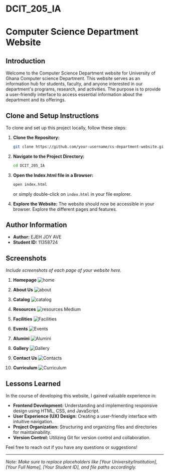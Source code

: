 # DCIT_205_IA
# Computer Science Department Website

## Introduction

Welcome to the Computer Science Department website for University of Ghana Computer science Department. This website serves as an information hub for students, faculty, and anyone interested in our department's programs, research, and activities. The purpose is to provide a user-friendly interface to access essential information about the department and its offerings.

## Clone and Setup Instructions

To clone and set up this project locally, follow these steps:

1. **Clone the Repository:**
    ```bash
    git clone https://github.com/your-username/cs-department-website.git](https://github.com/joyAj2/DCIT_205_IA
    ```

2. **Navigate to the Project Directory:**
    ```bash
    cd DCIT_205_IA
    ```

3. **Open the Index.html file in a Browser:**
    ```bash
    open index.html
    ```
    or simply double-click on `index.html` in your file explorer.

4. **Explore the Website:**
   The website should now be accessible in your browser. Explore the different pages and features.

## Author Information

- **Author:** EJEH JOY AVE
- **Student ID:** 11358724

## Screenshots

*Include screenshots of each page of your website here.*

1. **Homepage**
   ![home](https://github.com/joyAj2/DCIT_205_IA/assets/150051457/8955c731-eca8-4f79-9977-c822b714f74a)


2. **About Us**
  ![about](https://github.com/joyAj2/DCIT_205_IA/assets/150051457/9baaa618-7eda-4b7c-a32d-dc523f771ca7)


3. **Catalog**
   ![catalog](https://github.com/joyAj2/DCIT_205_IA/assets/150051457/fdcf0327-d3e5-4a92-83c8-58ba4db22d24)


4. **Resources**
   ![resources Medium](https://github.com/joyAj2/DCIT_205_IA/assets/150051457/05f2a5bf-d8a5-4b49-b558-434c4e3a70a9)


5. **Facilities**
   ![Facilities](https://github.com/joyAj2/DCIT_205_IA/assets/150051457/1b9cc9e6-fb2b-412e-b3f4-00841497c94a)


6. **Events**
   ![Events](https://github.com/joyAj2/DCIT_205_IA/assets/150051457/af649c4f-ba8c-4ebf-b33a-3612b954b7d9)


7. **Alumini**
   ![Alumini](https://github.com/joyAj2/DCIT_205_IA/assets/150051457/0a234762-651d-4d35-8042-95cdd42e647a)


8. **Gallery**
   ![Gallery](https://github.com/joyAj2/DCIT_205_IA/assets/150051457/64a8b5eb-39d3-4bdd-bc13-c5d564b2d9a8)

9. **Contact Us**
   ![Contacts](https://github.com/joyAj2/DCIT_205_IA/assets/150051457/712d157b-8561-4125-885a-e74a42c424bc)

10. **Curriculum**
   ![Curriculum](https://github.com/joyAj2/DCIT_205_IA/assets/150051457/931197ec-9e16-47af-90cc-84ef2b98b2b6)


## Lessons Learned

In the course of developing this website, I gained valuable experience in:

- **Frontend Development:** Understanding and implementing responsive design using HTML, CSS, and JavaScript.
- **User Experience (UX) Design:** Creating a user-friendly interface with intuitive navigation.
- **Project Organization:** Structuring and organizing files and directories for maintainability.
- **Version Control:** Utilizing Git for version control and collaboration.

Feel free to reach out if you have any questions or suggestions!

---

*Note: Make sure to replace placeholders like [Your University/Institution], [Your Full Name], [Your Student ID], and file paths accordingly.*

